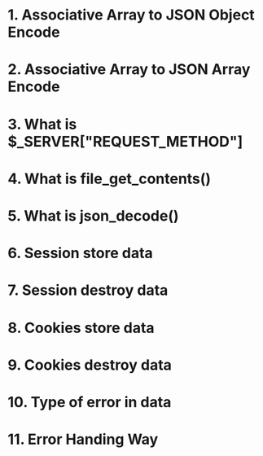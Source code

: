 # 1. Associative Array to JSON Object Encode
# 2. Associative Array to JSON Array Encode 
# 3. What is $_SERVER["REQUEST_METHOD"] 
# 4. What is file_get_contents() 
# 5. What is json_decode() 
# 6. Session store data 
# 7. Session destroy data 
# 8. Cookies store data 
# 9. Cookies destroy data 
# 10. Type of error in data 
# 11. Error Handing Way